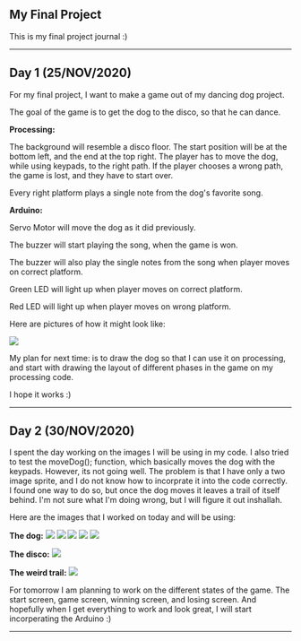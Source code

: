 ## My Final Project

This is my final project journal :)

----

## Day 1 (25/NOV/2020)


For my final project, I want to make a game out of my dancing dog project.

The goal of the game is to get the dog to the disco, so that he can dance. 


**Processing:**

The background will resemble a disco floor. The start position will be at the bottom left, and the end at the top right. The player has to move the dog, while using keypads, to the right path. If the player chooses a wrong path, the game is lost, and they have to start over. 

Every right platform plays a single note from the dog's favorite song. 


**Arduino:**

Servo Motor will move the dog as it did previously. 

The buzzer will start playing the song, when the game is won. 

The buzzer will also play the single notes from the song when player moves on correct platform.

Green LED will light up when player moves on correct platform.

Red LED will light up when player moves on wrong platform.



Here are pictures of how it might look like:

![](https://github.com/FatimaAlmaazmi/introIM/blob/master/pics/CamScanner%2011-25-2020%2017.50_1.jpg)


My plan for next time: is to draw the dog so that I can use it on processing, and start with drawing the layout of different phases in the game on my processing code.


I hope it works :)

____

## Day 2 (30/NOV/2020)


I spent the day working on the images I will be using in my code. I also tried to test the moveDog(); function, which basically moves the dog with the keypads. However, its not going well. The problem is that I have only a two image sprite, and I do not know how to incorprate it into the code correctly. I found one way to do so, but once the dog moves it leaves a trail of itself behind. I'm not sure what I'm doing wrong, but I will figure it out inshallah.

Here are the images that I worked on today and will be using:

**The dog:**
![](https://github.com/FatimaAlmaazmi/introIM/blob/master/pics/IMG_0306.jpeg)
![](https://github.com/FatimaAlmaazmi/introIM/blob/master/pics/IMG_0307.jpeg)
![](https://github.com/FatimaAlmaazmi/introIM/blob/master/pics/IMG_0308.jpeg)
![](https://github.com/FatimaAlmaazmi/introIM/blob/master/pics/IMG_0309.jpeg)
![](https://github.com/FatimaAlmaazmi/introIM/blob/master/pics/IMG_0310.jpeg)

**The disco:**
![](https://github.com/FatimaAlmaazmi/introIM/blob/master/pics/IMG_0303.jpeg)

**The weird trail:**
![](https://github.com/FatimaAlmaazmi/introIM/blob/master/pics/Screen%20Shot%202020-11-30%20at%2011.34.31%20PM.png)


For tomorrow I am planning to work on the different states of the game. The start screen, game screen, winning screen, and losing screen. And hopefully when I get everything to work and look great, I will start incorperating the Arduino :)

_____



